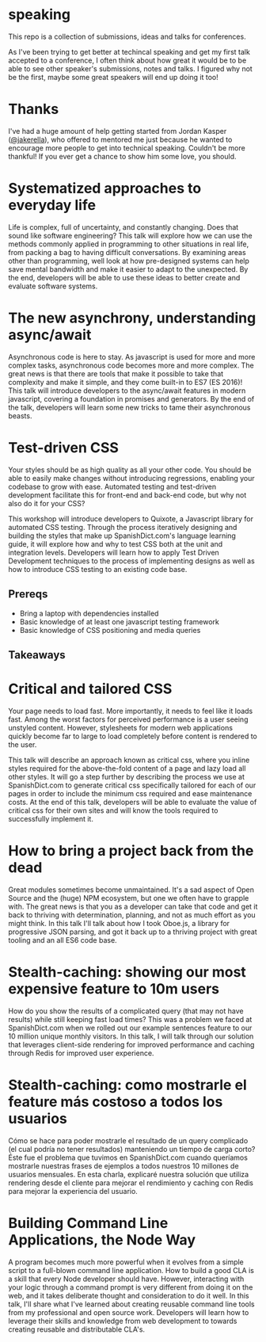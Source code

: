 # speaking

This repo is a collection of submissions, ideas and talks for conferences.

As I've been trying to get better at techincal speaking and get my first talk
accepted to a conference, I often think about how great it would be to be able
to see other speaker's submissions, notes and talks. I figured why not be the
first, maybe some great speakers will end up doing it too!

# Thanks

I've had a huge amount of help getting started from Jordan Kasper
([@jakerella](https://github.com/jakerella/)), who offered to mentored me just
because he wanted to encourage more people to get into technical speaking.
Couldn't be more thankful! If you ever get a chance to show him some love, you
should.

# Systematized approaches to everyday life

Life is complex, full of uncertainty, and constantly changing. Does that sound
like software engineering? This talk will explore how we can use the methods
commonly applied in programming to other situations in real life, from packing a
bag to having difficult conversations. By examining areas other than
programming, well look at how pre-designed systems can help save mental
bandwidth and make it easier to adapt to the unexpected. By the end, developers
will be able to use these ideas to better create and evaluate software systems.

# The new asynchrony, understanding async/await

Asynchronous code is here to stay. As javascript is used for more and more
complex tasks, asynchronous code becomes more and more complex. The great news
is that there are tools that make it possible to take that complexity and make
it simple, and they come built-in to ES7 (ES 2016)! This talk will introduce
developers to the async/await features in modern javascript, covering a
foundation in promises and generators. By the end of the talk, developers will
learn some new tricks to tame their asynchronous beasts.

# Test-driven CSS

Your styles should be as high quality as all your other code. You should be able
to easily make changes without introducing regressions, enabling your codebase
to grow with ease. Automated testing and test-driven development facilitate this
for front-end and back-end code, but why not also do it for your CSS?

This workshop will introduce developers to Quixote, a Javascript library for
automated CSS testing. Through the process iteratively designing and building
the styles that make up SpanishDict.com's language learning guide, it will
explore how and why to test CSS both at the unit and integration levels.
Developers will learn how to apply Test Driven Development techniques to the
process of implementing designs as well as how to introduce CSS testing to an
existing code base.

## Prereqs

- Bring a laptop with dependencies installed
- Basic knowledge of at least one javascript testing framework
- Basic knowledge of CSS positioning and media queries

## Takeaways

# Critical and tailored CSS

Your page needs to load fast. More importantly, it needs to feel like it loads
fast. Among the worst factors for perceived performance is a user seeing
unstyled content. However, stylesheets for modern web applications quickly
become far to large to load completely before content is rendered to the user.

This talk will describe an approach known as critical css, where you inline
styles required for the above-the-fold content of a page and lazy load all other
styles. It will go a step further by describing the process we use at
SpanishDict.com to generate critical css specifically tailored for each of our
pages in order to include the minimum css required and ease maintenance costs.
At the end of this talk, developers will be able to evaluate the value of
critical css for their own sites and will know the tools required to
successfully implement it.

# How to bring a project back from the dead

Great modules sometimes become unmaintained. It's a sad aspect of Open Source
and the (huge) NPM ecosystem, but one we often have to grapple with. The great
news is that you as a developer can take that code and get it back to thriving
with determination, planning, and not as much effort as you might think. In this
talk I'll talk about how I took Oboe.js, a library for progressive JSON parsing,
and got it back up to a thriving project with great tooling and an all ES6 code
base.

# Stealth-caching: showing our most expensive feature to 10m users

How do you show the results of a complicated query (that may not have results)
while still keeping fast load times? This was a problem we faced at
SpanishDict.com when we rolled out our example sentences feature to our 10
million unique monthly visitors. In this talk, I will talk through our solution
that leverages client-side rendering for improved performance and caching
through Redis for improved user experience.

# Stealth-caching: como mostrarle el feature más costoso a todos los usuarios

Cómo se hace para poder mostrarle el resultado de un query complicado (el cual
podría no tener resultados) manteniendo un tiempo de carga corto? Éste fue el
problema que tuvimos en SpanishDict.com cuando queríamos mostrarle nuestras
frases de ejemplos a todos nuestros 10 millones de usuarios mensuales. En esta
charla, explicaré nuestra solución que utiliza rendering desde el cliente para
mejorar el rendimiento y caching con Redis para mejorar la experiencia del
usuario.

# Building Command Line Applications, the Node Way

A program becomes much more powerful when it evolves from a simple script to a
full-blown command line application. How to build a good CLA is a skill that
every Node developer should have. However, interacting with your logic through a
command prompt is very different from doing it on the web, and it takes
deliberate thought and consideration to do it well. In this talk, I'll share
what I've learned about creating reusable command line tools from my
professional and open source work. Developers will learn how to leverage their
skills and knowledge from web development to towards creating reusable and
distributable CLA's.
